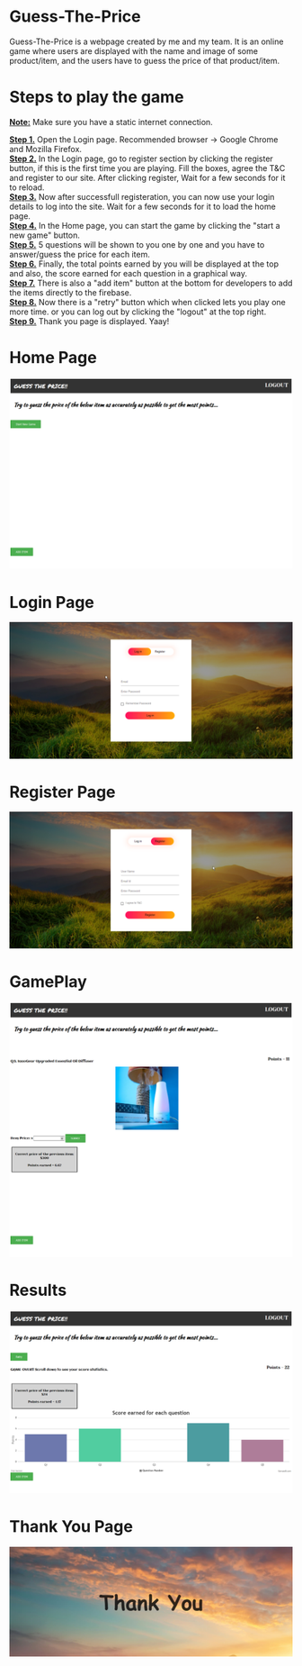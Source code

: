 # Guess-The-Price
Guess-The-Price is a webpage created by me and my team. It is an online game where users are displayed with the name and image of some product/item, and the users have to guess the price of that product/item.

# Steps to play the game
<b><u>Note:</b></u> Make sure you have a static internet connection.

<b><u>Step 1.</b></u> Open the Login page. Recommended browser -> Google Chrome and Mozilla Firefox. <br/>
<b><u>Step 2.</b></u> In the Login page, go to register section by clicking the register button, if this is the first time you are playing. Fill the boxes, agree the T&C and register to our site. After clicking register, Wait for a few seconds for it to reload. <br/>
<b><u>Step 3.</b></u> Now after successfull registeration, you can now use your login details to log into the site. Wait for a few seconds for it to load the home page. <br/>
<b><u>Step 4.</b></u> In the Home page, you can start the game by clicking the "start a new game" button. <br/>
<b><u>Step 5.</b></u> 5 questions will be shown to you one by one and you have to answer/guess the price for each item. <br/>
<b><u>Step 6.</b></u> Finally, the total points earned by you will be displayed at the top and also, the score earned for each question in a graphical way. <br/>
<b><u>Step 7.</b></u> There is also a "add item" button at the bottom for developers to add the items directly to the firebase. <br/>
<b><u>Step 8.</b></u> Now there is a "retry" button which when clicked lets you play one more time. or you can log out by clicking the "logout" at the top right. <br/>
<b><u>Step 9.</b></u> Thank you page is displayed. Yaay!

# Home Page
![](Screenshots/Home_Page_Full.png "Home Page")

# Login Page
![](Screenshots/Login_Page.png "Login Page")

# Register Page
![](Screenshots/Register_Page.png "Register Page")

# GamePlay
![](Screenshots/Gameplay2.png "Gameplay2")

# Results
![](Screenshots/Result.png "Result")

# Thank You Page
![](Screenshots/Thank_You_Page.png "Thank You Page")
